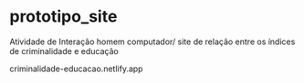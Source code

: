 # prototipo_site
Atividade de Interação homem computador/ site de relação entre os índices de criminalidade e educação 

criminalidade-educacao.netlify.app
